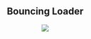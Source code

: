 <h2 align="center">Bouncing Loader</h2>

<p align="center">
<img src="https://user-images.githubusercontent.com/80118217/230782050-c597f9fe-7051-4c26-a3d5-c085e8b5bbcc.JPG">
</p>

